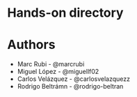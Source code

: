 Hands-on directory
==================


# Authors

* Marc Rubi - @marcrubi
* Miguel López - @miguellf02
* Carlos Velázquez - @carlosvelazquezz
* Rodrigo Beltrámn - @rodrigo-beltran


